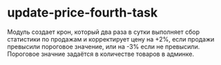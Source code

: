 # update-price-fourth-task

Модуль создает крон, который два раза в сутки выполняет сбор статистики по продажам и корректирует цену на +2%, если продажи превысили пороговое значение, или на -3% если не превысили. Пороговое значние задаётся в количестве товаров в админке.
